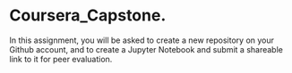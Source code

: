 # Coursera_Capstone.

In this assignment, you will be asked to create a new repository on your Github account, and to create a Jupyter Notebook and submit a shareable link to it for peer evaluation.
